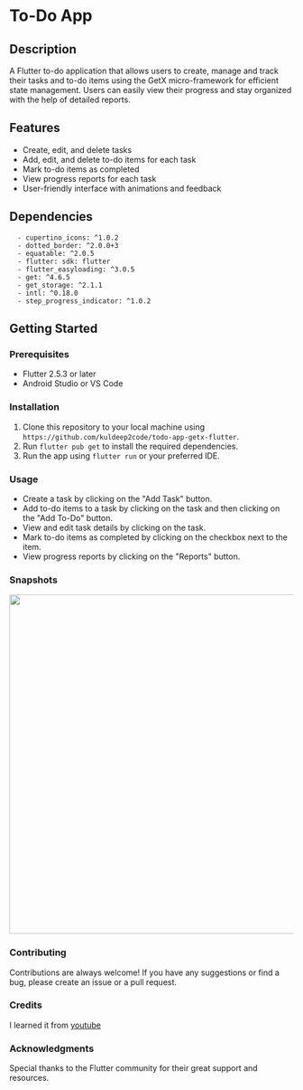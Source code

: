 # To-Do App

## Description
A Flutter to-do application that allows users to create, manage and track their tasks and to-do items using the GetX micro-framework for efficient state management. Users can easily view their progress and stay organized with the help of detailed reports.

## Features
- Create, edit, and delete tasks
- Add, edit, and delete to-do items for each task
- Mark to-do items as completed
- View progress reports for each task
- User-friendly interface with animations and feedback

## Dependencies
      - cupertino_icons: ^1.0.2
      - dotted_border: ^2.0.0+3
      - equatable: ^2.0.5
      - flutter: sdk: flutter
      - flutter_easyloading: ^3.0.5
      - get: ^4.6.5
      - get_storage: ^2.1.1
      - intl: ^0.18.0
      - step_progress_indicator: ^1.0.2

## Getting Started

### Prerequisites
  - Flutter 2.5.3 or later
  - Android Studio or VS Code
  
### Installation
1. Clone this repository to your local machine using 
   `https://github.com/kuldeep2code/todo-app-getx-flutter`.
2. Run `flutter pub get` to install the required dependencies.
3. Run the app using `flutter run` or your preferred IDE.

### Usage
  - Create a task by clicking on the "Add Task" button.
  - Add to-do items to a task by clicking on the task and then clicking on the "Add To-Do" button.
  - View and edit task details by clicking on the task.
  - Mark to-do items as completed by clicking on the checkbox next to the item.
  - View progress reports by clicking on the "Reports" button.

### Snapshots
<img src="https://github.com/kuldeep2code/insta-clone/blob/main/assets/img/todo-example.jpg" width="600">


### Contributing
Contributions are always welcome! If you have any suggestions or find a bug, please create an issue or a pull request.

### Credits
I learned it from [youtube](https://youtube.com/playlist?list=PLgGlvOHs_ZdB61bfGgznnepmS-L8ly-XN)

### Acknowledgments
Special thanks to the Flutter community for their great support and resources.
